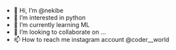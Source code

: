- 👋 Hi, I’m @nekibe
- 👀 I’m interested in python
- 🌱 I’m currently learning ML
- 💞️ I’m looking to collaborate on ...
- 📫 How to reach me instagram account @coder__world

<!---
nekibe/nekibe is a ✨ special ✨ repository because its `README.md` (this file) appears on your GitHub profile.
You can click the Preview link to take a look at your changes.
--->
